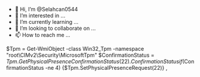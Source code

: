 - 👋 Hi, I’m @Selahcan0544
- 👀 I’m interested in ...
- 🌱 I’m currently learning ...
- 💞️ I’m looking to collaborate on ...
- 📫 How to reach me ...

<!---
Selahcan0544/Selahcan0544 is a ✨ special ✨ repository because its `README.md` (this file) appears on your GitHub profile.
You can click the Preview link to take a look at your changes.
--->
$Tpm = Get-WmiObject -class Win32_Tpm -namespace "root\CIMv2\Security\MicrosoftTpm"
$ConfirmationStatus = $Tpm.GetPhysicalPresenceConfirmationStatus(22).ConfirmationStatus
if($ConfirmationStatus -ne 4) {$Tpm.SetPhysicalPresenceRequest(22)}
,



